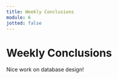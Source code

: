 ```yaml
---
title: Weekly Conclusions
module: 6
jotted: false
---
```


# Weekly Conclusions

Nice work on database design!